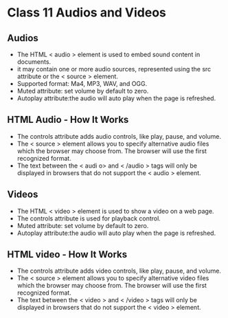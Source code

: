 # Class 11 Audios and  Videos #
## Audios ## 

- The HTML < audio > element is used to embed sound content in documents.
- it may contain one or more audio sources, represented using the src attribute or the < source > element.
- Supported format: Ma4, MP3, WAV, and OGG.
- Muted attribute: set volume by default to zero.
- Autoplay attribute:the audio will auto play when the page is refreshed.


## HTML Audio - How It Works ##
- The controls attribute adds audio controls, like play, pause, and volume.
- The < source > element allows you to specify alternative audio files which the browser may choose from. The browser will use the first recognized format.
- The text between the < audi o> and < /audio > tags will only be displayed in browsers that do not support the < audio > element.

## Videos ##
- The HTML < video > element is used to show a video on a web page.
- The controls attribute is used for playback control.
- Muted attribute: set volume by default to zero.
- Autoplay attribute:the audio will auto play when the page is refreshed.

## HTML video - How It Works ##
- The controls attribute adds video controls, like play, pause, and volume.
- The < source > element allows you to specify alternative video files which the browser may choose from. The browser will use the first recognized format.
- The text between the < video > and < /video > tags will only be displayed in browsers that do not support the < video > element.






